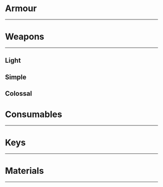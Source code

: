 # Armour
---

# Weapons
---

## Light

## Simple

## Colossal

# Consumables
---

# Keys
---

# Materials
---